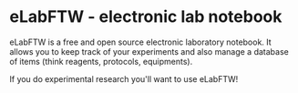 # eLabFTW - electronic lab notebook

eLabFTW is a free and open source electronic laboratory notebook. It allows you to keep track of your experiments and also manage a database of items (think reagents, protocols, equipments).

If you do experimental research you'll want to use eLabFTW!
